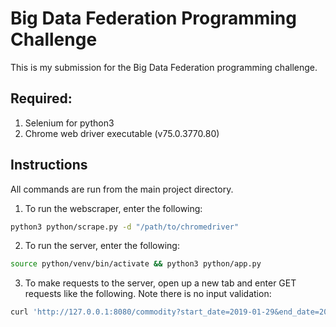 # Big Data Federation Programming Challenge

This is my submission for the Big Data Federation programming challenge.

## Required:
1. Selenium for python3
2. Chrome web driver executable (v75.0.3770.80)

## Instructions
All commands are run from the main project directory.

1. To run the webscraper, enter the following:
``` bash
python3 python/scrape.py -d "/path/to/chromedriver"
```
2. To run the server, enter the following:
``` bash
source python/venv/bin/activate && python3 python/app.py
```
3. To make requests to the server, open up a new tab and enter GET requests like the following. Note there is no input validation:
``` bash
curl 'http://127.0.0.1:8080/commodity?start_date=2019-01-29&end_date=2019-06-06&commodity_type=gold'
```
